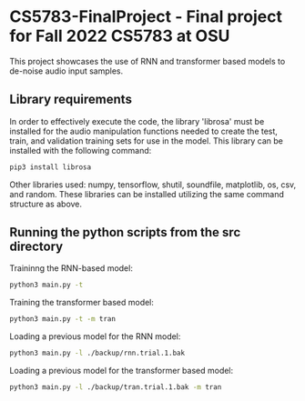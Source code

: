 # CS5783-FinalProject - Final project for Fall 2022 CS5783 at OSU

This project showcases the use of RNN and transformer based models to de-noise audio input samples.

## Library requirements
In order to effectively execute the code, the library 'librosa' must be installed for the audio manipulation functions needed to create the 
test, train, and validation training sets for use in the model. This library can be installed with the following command:
```bash
pip3 install librosa
```

Other libraries used: numpy, tensorflow, shutil, soundfile, matplotlib, os, csv, and random. These libraries can be installed utilizing the same command structure as above. 

## Running the python scripts from the __src__ directory

Traininng the RNN-based model:
```bash
python3 main.py -t 
```
Training the transformer based model:
```bash
python3 main.py -t -m tran
```
Loading a previous model for the RNN model:
```bash
python3 main.py -l ./backup/rnn.trial.1.bak
```
Loading a previous model for the transformer based model:
```bash
python3 main.py -l ./backup/tran.trial.1.bak -m tran
```

